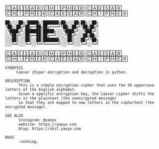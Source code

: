 🄲🄰🄴🅂🄰🅁 🄲🄷🄸🄿🄷🄴🅁 🄲🄰🄴🅂🄰🅁 🄲🄷🄸🄿🄷🄴🅁 🄲🄰🄴🅂🄰🅁 🄲🄷🄸🄿🄷🄴🅁

    ██╗░░░██╗░█████╗░███████╗██╗░░░██╗██╗░░██╗
    ╚██╗░██╔╝██╔══██╗██╔════╝╚██╗░██╔╝╚██╗██╔╝
    ░╚████╔╝░███████║█████╗░░░╚████╔╝░░╚███╔╝░
    ░░╚██╔╝░░██╔══██║██╔══╝░░░░╚██╔╝░░░██╔██╗░
    ░░░██║░░░██║░░██║███████╗░░░██║░░░██╔╝╚██╗
    ░░░╚═╝░░░╚═╝░░╚═╝╚══════╝░░░╚═╝░░░╚═╝░░╚═╝ 

🄲🄰🄴🅂🄰🅁 🄲🄷🄸🄿🄷🄴🅁 🄲🄰🄴🅂🄰🅁 🄲🄷🄸🄿🄷🄴🅁 🄲🄰🄴🅂🄰🅁 🄲🄷🄸🄿🄷🄴🅁



    SYNOPSIS
         Caesar chiper encryption and decryption in python.

    DESCRIPTION
          This is a simple encryption cipher that uses the 26 uppercase letters of the English alphabet. 
          Given a specific encryption key, the Caesar cipher shifts the letters in the plaintext (the unencrypted message) 
          so that they are mapped to new letters in the ciphertext (the encrypted message).

    SEE ALSO
          instagram: @yaeyx
          website: https://yaeyx.com
          blog: https://shit.yaeyx.com

    BUGS
          -nothing.
          
